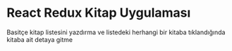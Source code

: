 # React Redux Kitap Uygulaması

Basitçe kitap listesini yazdırma ve listedeki herhangi bir kitaba tıklandığında kitaba ait detaya gitme


